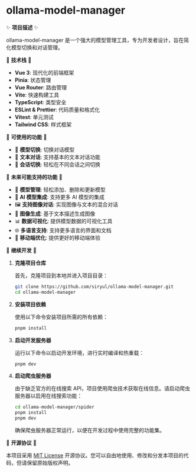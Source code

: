 # ollama-model-manager

✨ **项目描述** ✨

ollama-model-manager 是一个强大的模型管理工具，专为开发者设计，旨在简化模型切换和对话管理。

🚀 **技术栈** 🚀

- **Vue 3**: 现代化的前端框架
- **Pinia**: 状态管理
- **Vue Router**: 路由管理
- **Vite**: 快速构建工具
- **TypeScript**: 类型安全
- **ESLint & Prettier**: 代码质量和格式化
- **Vitest**: 单元测试
- **Tailwind CSS**: 样式框架

🔧 **可使用的功能** 🔧

- 🌟 **模型切换**: 切换对话模型
- 💬 **文本对话**: 支持基本的文本对话功能
- 🔀 **会话切换**: 轻松在不同会话之间切换

🔮 **未来可能支持的功能** 🔮

- 🌟 **模型管理**: 轻松添加、删除和更新模型
- 🤖 **AI 模型集成**: 支持更多 AI 模型的集成
- 🖼️ **支持图像对话**: 实现图像与文本的混合对话
- 🎨 **图像生成**: 基于文本描述生成图像
- 📊 **数据可视化**: 提供模型数据的可视化工具
- 🌐 **多语言支持**: 支持更多语言的界面和文档
- 📱 **移动端优化**: 提供更好的移动端体验

🔨 **继续开发** 🔨

1. **克隆项目仓库**

   首先，克隆项目到本地并进入项目目录：

   ```sh
   git clone https://github.com/siryul/ollama-model-manager.git
   cd ollama-model-manager
   ```

2. **安装项目依赖**

   使用以下命令安装项目所需的所有依赖：

   ```sh
   pnpm install
   ```

3. **启动开发服务器**

   运行以下命令以启动开发环境，进行实时编译和热重载：

   ```sh
   pnpm dev
   ```

4. **启动爬虫服务器**

   由于缺乏官方的在线搜索 API，项目使用爬虫技术获取在线信息。请启动爬虫服务器以启用在线搜索功能：

   ```sh
   cd ollama-model-manager/spider
   pnpm install
   pnpm dev
   ```

   确保爬虫服务器正常运行，以便在开发过程中使用完整的功能集。

📜 **开源协议** 📜

本项目采用 [MIT License](https://opensource.org/licenses/MIT) 开源协议。您可以自由地使用、修改和分发本项目的代码，但请保留原始版权声明。
